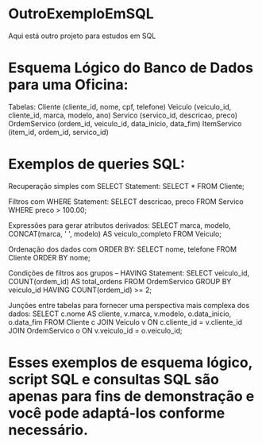 # OutroExemploEmSQL

Aqui está outro projeto para estudos em SQL

# Esquema Lógico do Banco de Dados para uma Oficina:
Tabelas:
Cliente (cliente_id, nome, cpf, telefone)
Veiculo (veiculo_id, cliente_id, marca, modelo, ano)
Servico (servico_id, descricao, preco)
OrdemServico (ordem_id, veiculo_id, data_inicio, data_fim)
ItemServico (item_id, ordem_id, servico_id)

# Exemplos de queries SQL:
Recuperação simples com SELECT Statement:
SELECT * FROM Cliente;

Filtros com WHERE Statement:
SELECT descricao, preco FROM Servico WHERE preco > 100.00;

Expressões para gerar atributos derivados:
SELECT marca, modelo, CONCAT(marca, ' ', modelo) AS veiculo_completo FROM Veiculo;

Ordenação dos dados com ORDER BY:
SELECT nome, telefone FROM Cliente ORDER BY nome;

Condições de filtros aos grupos – HAVING Statement:
SELECT veiculo_id, COUNT(ordem_id) AS total_ordens
FROM OrdemServico
GROUP BY veiculo_id
HAVING COUNT(ordem_id) >= 2;

Junções entre tabelas para fornecer uma perspectiva mais complexa dos dados:
SELECT c.nome AS cliente, v.marca, v.modelo, o.data_inicio, o.data_fim
FROM Cliente c
JOIN Veiculo v ON c.cliente_id = v.cliente_id
JOIN OrdemServico o ON v.veiculo_id = o.veiculo_id;

# Esses exemplos de esquema lógico, script SQL e consultas SQL são apenas para fins de demonstração e você pode adaptá-los conforme necessário. 